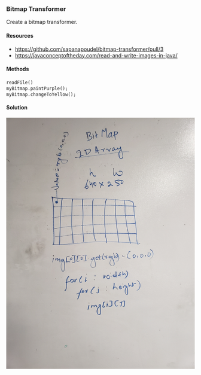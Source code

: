### Bitmap Transformer 
Create a bitmap transformer. 
#### Resources 
* https://github.com/sapanapoudel/bitmap-transformer/pull/3
* https://javaconceptoftheday.com/read-and-write-images-in-java/
#### Methods 
```
readFile()
myBitmap.paintPurple();
myBitmap.changeToYellow();
```

#### Solution 
![Bitmap white board](assets/Bitmap_WhiteBoard.jpg)